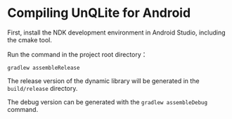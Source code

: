 # Compiling UnQLite for Android

First, install the NDK development environment in Android Studio, including the cmake tool.



Run the command in the project root directory：

```shell
gradlew assembleRelease
```

The release version of the dynamic library will be generated in the `build/release` directory.

The debug version can be generated with the `gradlew assembleDebug` command.

